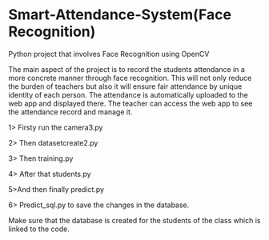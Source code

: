 # Smart-Attendance-System(Face Recognition)

Python project that involves Face Recognition using OpenCV

The main aspect of the  project is to record the students attendance in a more concrete manner through face recognition. This will not only reduce the burden of teachers but also it will ensure fair attendance by unique identity of each person. The attendance is automatically uploaded to the web app and displayed there. The teacher can access the web app to see the attendance record and manage it.

1> Firsty run the camera3.py

2> Then datasetcreate2.py

3> Then training.py

4> After that students.py 

5>And then finally predict.py

6> Predict_sql.py to save the changes in the database.

Make sure that the database is created for the students of the class which is linked to the code.
